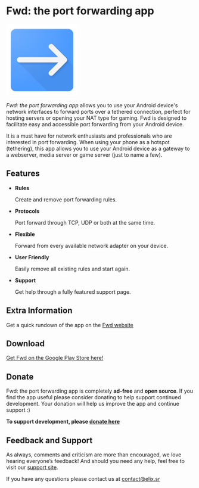 # Fwd: the port forwarding app

![Fwd icon](app/src/main/res/mipmap-xxxhdpi/ic_launcher.png)

*Fwd: the port forwarding app* allows you to use your Android device's network interfaces to forward ports over a tethered connection, perfect for hosting servers or opening your NAT type for gaming. Fwd is  designed to facilitate easy and accessible port forwarding from your Android device. 

It is a must have for network enthusiasts and professionals who are interested in port forwarding. When using your phone as a hotspot (tethering), this app allows you to use your Android device as a gateway to a webserver, media server or game server (just to name a few).

## Features

* __Rules__ 

    Create and remove port forwarding rules.
    
* __Protocols__

    Port forward through TCP, UDP or both at the same time.
    
* __Flexible__ 

    Forward from every available network adapter on your device.
    
* __User Friendly__ 

    Easily remove all existing rules and start again.
    
* __Support__ 

     Get help through a fully featured support page.


## Extra Information
Get a quick rundown of the app on the [Fwd website](http://elix.sr/fwd)

## Download
[Get Fwd on the Google Play Store here!](https://play.google.com/store/apps/details?id=com.elixsr.portforwarder)

## Donate
Fwd: the port forwarding app is completely **ad-free** and **open source**. If you find the app useful please consider donating to help support continued development. Your donation will help us improve the app and continue support :) 

**To support development, please [donate here](http://elix.sr/fwd/donate/donate.html)**

## Feedback and Support
As always, comments and criticism are more than encouraged, we love hearing everyone’s feedback! And should you need any help, feel free to visit our [support site](http://support.elix.sr/#!/products/fwd).

If you have any questions please contact us at contact@elix.sr 
